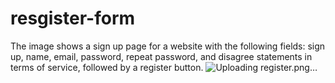 # resgister-form
The image shows a sign up page for a website with the following fields: sign up, name, email, password, repeat password, and disagree statements in terms of service, followed by a register button.
![Uploading register.png…]()
